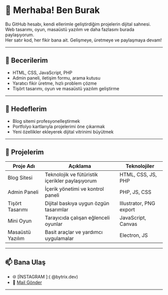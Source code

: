 # 👋 Merhaba! Ben Burak

Bu GitHub hesabı, kendi ellerimle geliştirdiğim projelerin dijital sahnesi.  
Web tasarımı, oyun, masaüstü yazılım ve daha fazlasını burada paylaşıyorum.  
Her satır kod, her fikir bana ait. Gelişmeye, üretmeye ve paylaşmaya devam!

---

## 🚀 Becerilerim

- HTML, CSS, JavaScript, PHP
- Admin paneli, iletişim formu, arama kutusu
- Yaratıcı fikir üretme, hızlı problem çözme
- Tişört tasarımı, oyun ve masaüstü yazılım geliştirme

---

## 🎯 Hedeflerim

- Blog sitemi profesyonelleştirmek  
- Portfolyo kartlarıyla projelerimi öne çıkarmak  
- Yeni özellikler ekleyerek dijital vitrinimi büyütmek

---

## 📂 Projelerim

| Proje Adı         | Açıklama                                      | Teknolojiler             |
|------------------|-----------------------------------------------|--------------------------|
| Blog Sitesi      | Teknolojik ve fütüristik içerikler paylaşıyorum | HTML, CSS, JS, PHP       |
| Admin Paneli     | İçerik yönetimi ve kontrol paneli               | PHP, JS, CSS             |
| Tişört Tasarımı  | Dijital baskıya uygun özgün tasarımlar         | Illustrator, PNG export  |
| Mini Oyun        | Tarayıcıda çalışan eğlenceli oyunlar            | JavaScript, Canvas       |
| Masaüstü Yazılım | Basit araçlar ve yardımcı uygulamalar           | Electron, JS             |

---

## 📫 Bana Ulaş

- 🌐 [İNSTAGRAM ]:( @bytrix.dev)
- 📧 [Mail Gönder](burakaydin0440@gmail.com)


---
